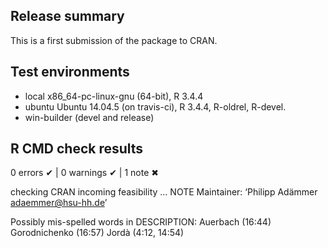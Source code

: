 ## Release summary
This is a first submission of the package to CRAN.

## Test environments
* local x86_64-pc-linux-gnu (64-bit), R 3.4.4
* ubuntu Ubuntu 14.04.5 (on travis-ci), R 3.4.4, R-oldrel, R-devel.
* win-builder (devel and release)

## R CMD check results

0 errors ✔ | 0 warnings ✔ | 1 note ✖

checking CRAN incoming feasibility ... NOTE
  Maintainer: ‘Philipp Adämmer <adaemmer@hsu-hh.de>’
  
  Possibly mis-spelled words in DESCRIPTION:
    Auerbach (16:44)
    Gorodnichenko (16:57)
    Jordà (4:12, 14:54)
